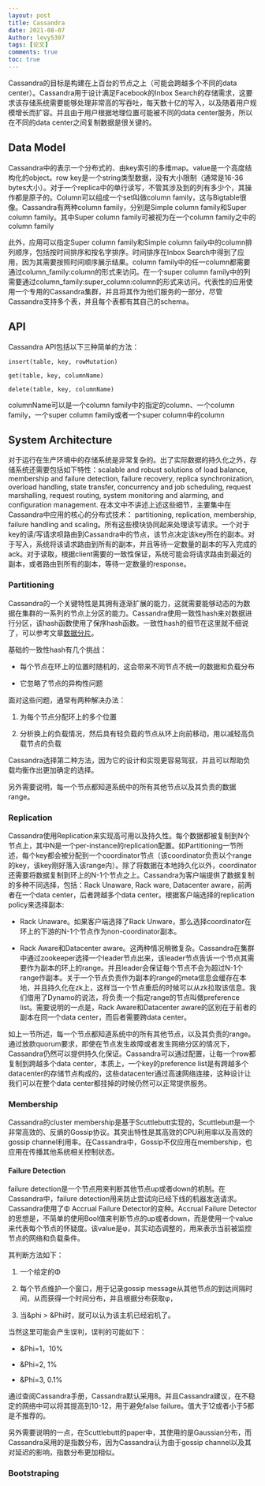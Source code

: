 ```yaml
---
layout: post
title: Cassandra
date: 2021-08-07
Author: levy5307
tags: [论文]
comments: true
toc: true
---
```


Cassandra的目标是构建在上百台的节点之上（可能会跨越多个不同的data center）。Cassandra用于设计满足Facebook的Inbox Search的存储需求，这要求该存储系统需要能够处理非常高的写吞吐，每天数十亿的写入，以及随着用户规模增长而扩容。并且由于用户根据地理位置可能被不同的data center服务，所以在不同的data center之间复制数据是很关键的。

## Data Model

Cassandra中的表示一个分布式的、由key索引的多维map。value是一个高度结构化的object。row key是一个string类型数据，没有大小限制（通常是16-36 bytes大小）。对于一个replica中的单行读写，不管其涉及到的列有多少个，其操作都是原子的。Column可以组成一个set叫做column family，这与Bigtable很像。Cassandra有两种column family，分别是Simple column family和Super column family。其中Super column family可被视为在一个column family之中的column family

此外，应用可以指定Super column family和Simple column faily中的column排列顺序，包括按时间排序和按名字排序。时间排序在Inbox Search中得到了应用，因为其需要按照时间顺序展示结果。column family中的任一column都需要通过column_family:column的形式来访问。在一个super column family中的列需要通过column_family:super_column:column的形式来访问。代表性的应用使用一个专用的Cassandra集群，并且将其作为他们服务的一部分，尽管Cassandra支持多个表，并且每个表都有其自己的schema。

## API

Cassandra API包括以下三种简单的方法：

```insert(table, key, rowMutation)```

```get(table, key, columnName)```

```delete(table, key, columnName)```

columnName可以是一个column family中的指定的column、一个column family，一个super column family或者一个super column中的column

## System Architecture

对于运行在生产环境中的存储系统是非常复杂的。出了实际数据的持久化之外，存储系统还需要包括如下特性：scalable and robust solutions of load balance, membership and failure detection, failure recovery, replica synchronization, overload handling, state transfer, concurrency and job scheduling, request marshalling, request routing, system monitoring and alarming, and configuration management. 在本文中不讲述上述这些细节，主要集中在Cassandra中应用的核心的分布式技术： partitioning, replication, membership, failure handling and scaling。所有这些模块协同起来处理读写请求。一个对于key的读/写请求呗路由到Cassandra中的节点，该节点决定该key所在的副本。对于写入，系统将该请求路由到所有的副本，并且等待一定数量的副本的写入完成的ack。对于读取，根据client需要的一致性保证，系统可能会将请求路由到最近的副本，或者路由到所有的副本，等待一定数量的response。

### Partitioning

Cassandra的一个关键特性是其拥有逐渐扩展的能力，这就需要能够动态的为数据在集群的一系列的节点上分区的能力。Cassandra使用一致性hash来对数据进行分区，该hash函数使用了保序hash函数。一致性hash的细节在这里就不细说了，可以参考文章[数据分片](https://levy5307.github.io/blog/thinking-about-partition/)。

基础的一致性hash有几个挑战：

- 每个节点在环上的位置时随机的，这会带来不同节点不统一的数据和负载分布

- 它忽略了节点的异构性问题

面对这些问题，通常有两种解决办法：

1. 为每个节点分配环上的多个位置

2. 分析换上的负载情况，然后具有轻负载的节点从环上向前移动，用以减轻高负载节点的负载

Cassandra选择第二种方法，因为它的设计和实现更容易驾驭，并且可以帮助负载均衡作出更加确定的选择。

另外需要说明，每一个节点都知道系统中的所有其他节点以及其负责的数据range。

### Replication

Cassandra使用Replication来实现高可用以及持久性。每个数据都被复制到N个节点上，其中N是一个per-instance的replication配置。如Partitioning一节所述，每个key都会被分配到一个coordinator节点（该coordinator负责以个range的key，该key刚好落入该range内）。除了将数据在本地持久化以外，coordinator还需要将数据复制到环上的N-1个节点之上。Cassandra为客户端提供了数据复制的多种不同选择，包括：Rack Unaware, Rack ware, Datacenter aware，前两者在一个data center，后者跨越多个data center。根据客户端选择的replication policy来选择副本:

- Rack Unaware。如果客户端选择了Rack Unware，那么选择coordinator在环上的下游的N-1个节点作为non-coordinator副本。

- Rack Aware和Datacenter aware。这两种情况稍微复杂。Cassandra在集群中通过zookeeper选择一个leader节点出来，该leader节点告诉一个节点其需要作为副本的环上的range。并且leader会保证每个节点不会为超过N-1个range作副本。关于一个节点负责作为副本的range的meta信息会缓存在本地，并且持久化在zk上，这样当一个节点重启的时候可以从zk拉取该信息。我们借用了Dynamo的说法，将负责一个指定range的节点叫做preference list。需要说明的一点是，Rack Aware和Datacenter aware的区别在于前者的副本在同一个data center，而后者需要跨data center。

如上一节所述，每一个节点都知道系统中的所有其他节点，以及其负责的range。通过放款quorum要求，即使在节点发生故障或者发生网络分区的情况下，Cassandra仍然可以提供持久化保证。Cassandra可以通过配置，让每一个row都复制到跨越多个data center，本质上，一个key的preference list是有跨越多个datacenter的存储节点构成的，这些datacenter通过高速网络连接，这种设计让我们可以在整个data center都挂掉的时候仍然可以正常提供服务。

### Membership

Cassandra的cluster membership是基于Scuttlebutt实现的，Scuttlebutt是一个非常高效的、反熵的Gossip协议。其突出特性是其高效的CPU利用率以及高效的gossip channel利用率。在Cassandra中，Gossip不仅应用在membership，也应用在传播其他系统相关控制状态。

#### Failure Detection

failure detection是一个节点用来判断其他节点up或者down的机制。在Cassandra中，failure detection用来防止尝试向已经下线的机器发送请求。Cassandra使用了&Phi; Accrual Failure Detector的变种。Accrual Failure Detector的思想是，不简单的使用Bool值来判断节点的up或者down，而是使用一个value来代表每个节点的怀疑度。该value是&phi;，其实动态调整的，用来表示当前被监控节点的网络和负载条件。

其判断方法如下：

1. 一个给定的&Phi;

2. 每个节点维护一个窗口，用于记录gossip message从其他节点的到达间隔时间，从而获得一个时间分布，并且根据分布获取&phi;，

3. 当&phi > &Phi时，就可以认为该主机已经宕机了。

当然这里可能会产生误判，误判的可能如下：

- &Phi=1，10%

- &Phi=2, 1%

- &Phi=3, 0.1%

通过查阅Cassandra手册，Cassandra默认采用8。并且Cassandra建议，在不稳定的网络中可以将其提高到10-12，用于避免false failure。值大于12或者小于5都是不推荐的。

另外需要说明的一点，在Scuttlebutt的paper中，其使用的是Gaussian分布，而Cassandra采用的是指数分布，因为Cassandra认为由于gossip channel以及其对延迟的影响，指数分布更加相似。

### Bootstraping

